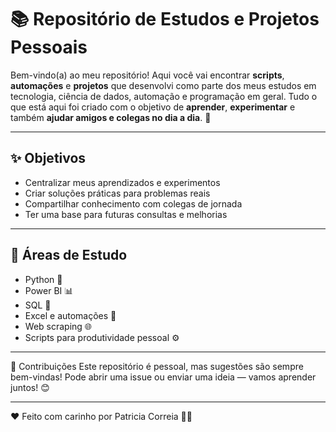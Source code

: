 # 📚 Repositório de Estudos e Projetos Pessoais

Bem-vindo(a) ao meu repositório! Aqui você vai encontrar **scripts**, **automações** e **projetos** que desenvolvi como parte dos meus estudos em tecnologia, ciência de dados, automação e programação em geral. Tudo o que está aqui foi criado com o objetivo de **aprender**, **experimentar** e também **ajudar amigos e colegas no dia a dia**. 🤝

---

## ✨ Objetivos

- Centralizar meus aprendizados e experimentos
- Criar soluções práticas para problemas reais
- Compartilhar conhecimento com colegas de jornada
- Ter uma base para futuras consultas e melhorias

---

## 🧠 Áreas de Estudo

- Python 🐍  
- Power BI 📊  
- SQL 💾  
- Excel e automações 📑  
- Web scraping 🌐  
- Scripts para produtividade pessoal ⚙️  

---

🚀 Contribuições
Este repositório é pessoal, mas sugestões são sempre bem-vindas!
Pode abrir uma issue ou enviar uma ideia — vamos aprender juntos! 😊

--- 

❤️ Feito com carinho por Patricia Correia 👩‍💻
